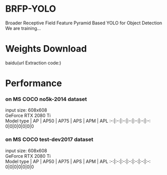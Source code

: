 # BRFP-YOLO
Broader Receptive Field Feature Pyramid Based YOLO for Object Detection\
We are training...
# Weights Download
baidu(url Extraction code:)
# Performance
### on MS COCO no5k-2014 dataset
input size: 608x608\
GeForce RTX 2080 Ti\
Model type | AP | AP50 | AP75 | APS | APM | APL
:-:|:-:|:-:|:-:|:-:|:-:|:-:
0|0|0|0|0|0|0
### on MS COCO test-dev2017 dataset
input size: 608x608\
GeForce RTX 2080 Ti\
Model type | AP | AP50 | AP75 | APS | APM | APL
:-:|:-:|:-:|:-:|:-:|:-:|:-:
0|0|0|0|0|0|0
